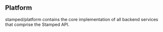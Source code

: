## Platform

stamped/platform contains the core implementation of all backend services that comprise the Stamped API.

